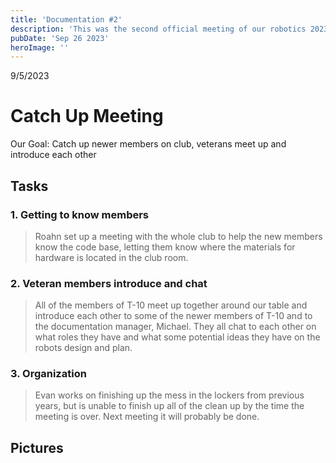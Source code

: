 ```yaml
---
title: 'Documentation #2'
description: 'This was the second official meeting of our robotics 2023-2024 club.'
pubDate: 'Sep 26 2023'
heroImage: ''
---
```

9/5/2023
# Catch Up Meeting

Our Goal: Catch up newer members on club, veterans meet up and introduce each other

## Tasks

### 1. Getting to know members

> Roahn set up a meeting with the whole club to help the new members know the code base, letting them know where the materials for hardware is located in the club room.

### 2. Veteran members introduce and chat

>All of the members of T-10 meet up together around our table and introduce each other to some of the newer members of T-10 and to the documentation manager, Michael. They all chat to each other on what roles they have and what some potential ideas they have on the robots design and plan.

### 3. Organization

>Evan works on finishing up the mess in the lockers from previous years, but is unable to finish up all of the clean up by the time the meeting is over. Next meeting it will probably be done.

## Pictures

